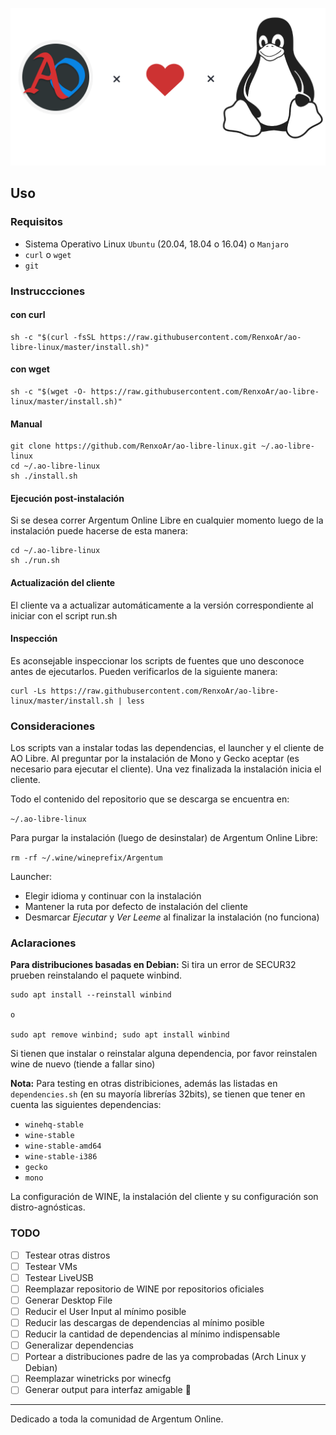 ![Logo](resources/ao-libre-linux-banner.png)

## Uso

### Requisitos

- Sistema Operativo Linux `Ubuntu` (20.04, 18.04 o 16.04) o `Manjaro`
- `curl` o `wget`
- `git`

### Instruccciones

#### con curl

```shell
sh -c "$(curl -fsSL https://raw.githubusercontent.com/RenxoAr/ao-libre-linux/master/install.sh)"
```

#### con wget

```shell
sh -c "$(wget -O- https://raw.githubusercontent.com/RenxoAr/ao-libre-linux/master/install.sh)"
```

#### Manual

```shell
git clone https://github.com/RenxoAr/ao-libre-linux.git ~/.ao-libre-linux
cd ~/.ao-libre-linux
sh ./install.sh
```

#### Ejecución post-instalación

Si se desea correr Argentum Online Libre en cualquier momento luego de la instalación puede hacerse de esta manera:

```shell
cd ~/.ao-libre-linux
sh ./run.sh
```

#### Actualización del cliente

El cliente va a actualizar automáticamente a la versión correspondiente al iniciar con el script run.sh

#### Inspección

Es aconsejable inspeccionar los scripts de fuentes que uno desconoce antes de ejecutarlos.
Pueden verificarlos de la siguiente manera:

```shell
curl -Ls https://raw.githubusercontent.com/RenxoAr/ao-libre-linux/master/install.sh | less
```

### Consideraciones

Los scripts van a instalar todas las dependencias, el launcher y el cliente de AO Libre.
Al preguntar por la instalación de Mono y Gecko aceptar (es necesario para ejecutar el cliente).
Una vez finalizada la instalación inicia el cliente.

Todo el contenido del repositorio que se descarga se encuentra en:

`~/.ao-libre-linux`

Para purgar la instalación (luego de desinstalar) de Argentum Online Libre:

`rm -rf ~/.wine/wineprefix/Argentum`

Launcher:

- Elegir idioma y continuar con la instalación
- Mantener la ruta por defecto de instalación del cliente
- Desmarcar *Ejecutar* y *Ver Leeme* al finalizar la instalación (no funciona)
  
### Aclaraciones

**Para distribuciones basadas en Debian:**
Si tira un error de SECUR32 prueben reinstalando el paquete winbind.

```shell
sudo apt install --reinstall winbind

o

sudo apt remove winbind; sudo apt install winbind
```

Si tienen que instalar o reinstalar alguna dependencia, por favor reinstalen wine de nuevo (tiende a fallar sino)

**Nota:**
Para testing en otras distribiciones, además las listadas en `dependencies.sh` (en su mayoría librerías 32bits), se tienen que tener en cuenta las siguientes dependencias:

- `winehq-stable`
- `wine-stable`
- `wine-stable-amd64`
- `wine-stable-i386`
- `gecko`
- `mono`

La configuración de WINE, la instalación del cliente y su configuración son distro-agnósticas.

### TODO

- [ ] Testear otras distros
- [ ] Testear VMs
- [ ] Testear LiveUSB
- [ ] Reemplazar repositorio de WINE por repositorios oficiales
- [ ] Generar Desktop File
- [ ] Reducir el User Input al mínimo posible
- [ ] Reducir las descargas de dependencias al mínimo posible
- [ ] Reducir la cantidad de dependencias al mínimo indispensable
- [ ] Generalizar dependencias
- [ ] Portear a distribuciones padre de las ya comprobadas (Arch Linux y Debian)
- [ ] Reemplazar winetricks por winecfg
- [ ] Generar output para interfaz amigable :slightly_smiling_face:

---
Dedicado a toda la comunidad de Argentum Online.

